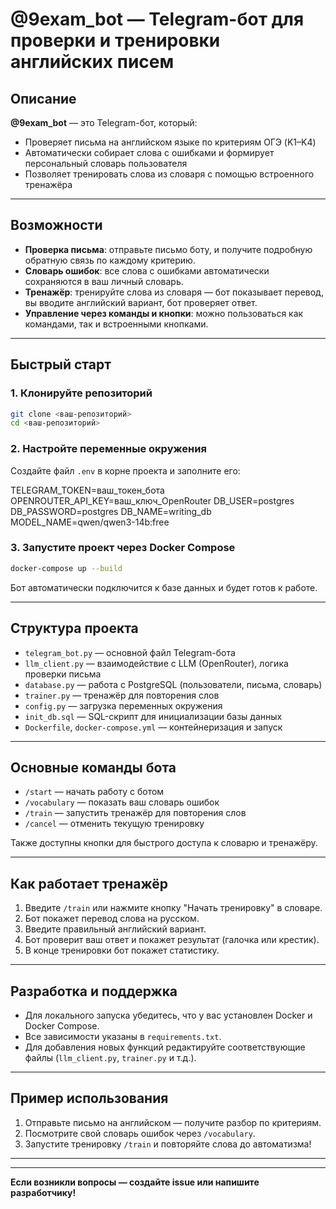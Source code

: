 # @9exam_bot — Telegram-бот для проверки и тренировки английских писем

## Описание

**@9exam_bot** — это Telegram-бот, который:
- Проверяет письма на английском языке по критериям ОГЭ (K1–K4)
- Автоматически собирает слова с ошибками и формирует персональный словарь пользователя
- Позволяет тренировать слова из словаря с помощью встроенного тренажёра

---

## Возможности

- **Проверка письма**: отправьте письмо боту, и получите подробную обратную связь по каждому критерию.
- **Словарь ошибок**: все слова с ошибками автоматически сохраняются в ваш личный словарь.
- **Тренажёр**: тренируйте слова из словаря — бот показывает перевод, вы вводите английский вариант, бот проверяет ответ.
- **Управление через команды и кнопки**: можно пользоваться как командами, так и встроенными кнопками.

---

## Быстрый старт

### 1. Клонируйте репозиторий

```bash
git clone <ваш-репозиторий>
cd <ваш-репозиторий>
```

### 2. Настройте переменные окружения

Создайте файл `.env` в корне проекта и заполните его:

TELEGRAM_TOKEN=ваш_токен_бота
OPENROUTER_API_KEY=ваш_ключ_OpenRouter
DB_USER=postgres
DB_PASSWORD=postgres
DB_NAME=writing_db
MODEL_NAME=qwen/qwen3-14b:free

### 3. Запустите проект через Docker Compose

```bash
docker-compose up --build
```

Бот автоматически подключится к базе данных и будет готов к работе.

---

## Структура проекта

- `telegram_bot.py` — основной файл Telegram-бота
- `llm_client.py` — взаимодействие с LLM (OpenRouter), логика проверки письма
- `database.py` — работа с PostgreSQL (пользователи, письма, словарь)
- `trainer.py` — тренажёр для повторения слов
- `config.py` — загрузка переменных окружения
- `init_db.sql` — SQL-скрипт для инициализации базы данных
- `Dockerfile`, `docker-compose.yml` — контейнеризация и запуск

---

## Основные команды бота

- `/start` — начать работу с ботом
- `/vocabulary` — показать ваш словарь ошибок
- `/train` — запустить тренажёр для повторения слов
- `/cancel` — отменить текущую тренировку

Также доступны кнопки для быстрого доступа к словарю и тренажёру.

---

## Как работает тренажёр

1. Введите `/train` или нажмите кнопку "Начать тренировку" в словаре.
2. Бот покажет перевод слова на русском.
3. Введите правильный английский вариант.
4. Бот проверит ваш ответ и покажет результат (галочка или крестик).
5. В конце тренировки бот покажет статистику.

---

## Разработка и поддержка

- Для локального запуска убедитесь, что у вас установлен Docker и Docker Compose.
- Все зависимости указаны в `requirements.txt`.
- Для добавления новых функций редактируйте соответствующие файлы (`llm_client.py`, `trainer.py` и т.д.).

---

## Пример использования

1. Отправьте письмо на английском — получите разбор по критериям.
2. Посмотрите свой словарь ошибок через `/vocabulary`.
3. Запустите тренировку `/train` и повторяйте слова до автоматизма!

---


---

**Если возникли вопросы — создайте issue или напишите разработчику!**
